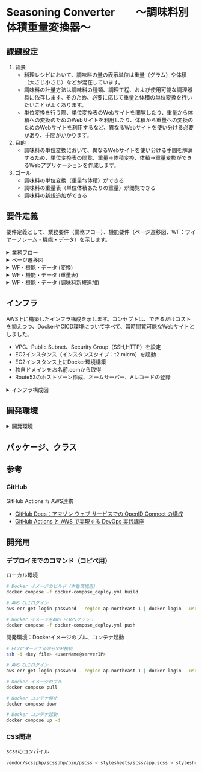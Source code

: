# **Seasoning Converter　　〜調味料別体積重量変換器〜**

## 課題設定
1. 背景
    * 料理レシピにおいて、調味料の量の表示単位は重量（グラム）や体積（大さじ小さじ）などが混在しています。
    * 調味料の計量方法は調味料の種類、調理工程、および使用可能な調理器具に依存します。そのため、必要に応じて重量と体積の単位変換を行いたいことがよくあります。
    * 単位変換を行う際、単位変換表のWebサイトを閲覧したり、重量から体積への変換のためのWebサイトを利用したり、体積から重量への変換のためのWebサイトを利用するなど、異なるWebサイトを使い分ける必要があり、手間がかかります。
3. 目的
    * 調味料の単位変換において、異なるWebサイトを使い分ける手間を解消するため、単位変換表の閲覧、重量→体積変換、体積→重量変換ができるWebアプリケーションを作成します。
4. ゴール
    * 調味料の単位変換（重量⇆体積）ができる
    * 調味料の重量表（単位体積あたりの重量）が閲覧できる
    * 調味料の新規追加ができる
## 要件定義
要件定義として、業務要件（業務フロー）、機能要件（ページ遷移図、WF：ワイヤーフレーム・機能・データ）を示します。
<details>
<summary>業務フロー</summary>
  
![ポートフォリオ](https://github.com/pantuman116/seasoning-converter/assets/80459750/f3c489f0-70e4-4662-8975-869e37d0c38d)
</details>

<details>
<summary>ページ遷移図</summary>
  
  ![ページ遷移図](https://github.com/pantuman116/seasoning-converter/assets/80459750/02c3d5e3-33d6-4d48-86b1-654243cd0313)
</details>

<details>
<summary>WF・機能・データ (変換)</summary>

  ![WF1](https://github.com/pantuman116/seasoning-converter/assets/80459750/031b4739-e27c-48e0-b6f3-e0be2e55a18e)
</details>

<details>
<summary>WF・機能・データ (重量表)</summary>

  ![WF2](https://github.com/pantuman116/seasoning-converter/assets/80459750/1bad6426-884c-40bc-8ed4-5f5d10cbb6d3)
</details>

<details>
<summary>WF・機能・データ (調味料新規追加)</summary>

  ![WF3](https://github.com/pantuman116/seasoning-converter/assets/80459750/88a4fd7d-e5f8-48f5-b630-c82efb5a9b12)
</details>

## インフラ
AWS上に構築したインフラ構成を示します。コンセプトは、できるだけコストを抑えつつ、DockerやCICD環境について学べて、常時閲覧可能なWebサイトとしました。
* VPC、Public Subnet、Security Group（SSH,HTTP）を設定
* EC2インスタンス（インスタンスタイプ：t2.micro）を起動
* EC2インスタンス上にDocker環境構築
* 独自ドメインをお名前.comから取得
* Route53のホストゾーン作成、ネームサーバー、Aレコードの登録
<details>
<summary>インフラ構成図</summary>

  ![インフラ構築](https://github.com/pantuman116/seasoning-converter/assets/80459750/abe17ba7-d87d-4a69-b6e4-1c1d96c27d09)
</details>

## 開発環境
<details>
<summary>開発環境</summary>

![ポートフォリオ](https://github.com/pantuman116/seasoning-converter/assets/80459750/b6709b44-f29d-4476-b332-7713eb9b32d4)
</details>

## パッケージ、クラス

## 参考
### GitHub

GitHub Actions ⇆ AWS連携
* [GitHub Docs：アマゾン ウェブ サービスでの OpenID Connect の構成](https://docs.github.com/ja/actions/deployment/security-hardening-your-deployments/configuring-openid-connect-in-amazon-web-services)
* [GitHub Actions と AWS で実現する DevOps 実践講座](https://ricoh.udemy.com/course/devops-gha-aws-infra/learn/lecture/34306760#overview
)
## 開発用
### デプロイまでのコマンド（コピペ用）
ローカル環境
```bash
# Docker イメージのビルド（本番環境用）
docker compose -f docker-compose_deploy.yml build

# AWS CLIログイン
aws ecr get-login-password --region ap-northeast-1 | docker login --username AWS --password-stdin 970168658714.dkr.ecr.ap-northeast-1.amazonaws.com

# Docker イメージをAWS ECRへプッシュ
docker compose -f docker-compose_deploy.yml push
```
開発環境：Dockerイメージのプル、コンテナ起動
```bash
# EC2にターミナルからSSH接続
ssh -i <key file> <userName@serverIP>

# AWS CLIログイン
aws ecr get-login-password --region ap-northeast-1 | docker login --username AWS --password-stdin 970168658714.dkr.ecr.ap-northeast-1.amazonaws.com

# Docker イメージのプル
docker compose pull

# Docker コンテナ停止
docker compose down

# Docker コンテナ起動
docker compose up -d
```
### CSS関連
scssのコンパイル
```bash
vendor/scssphp/scssphp/bin/pscss < stylesheets/scss/app.scss > stylesheets/css/app.css
```
